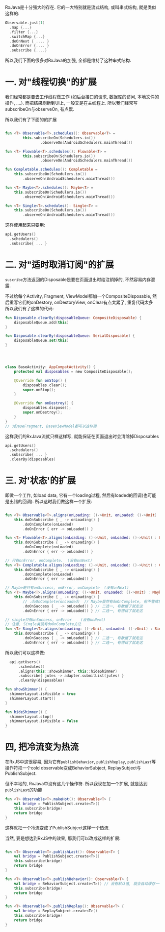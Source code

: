 RxJava是十分强大的存在. 它的一大特别就是流式结构, 或叫串式结构, 就是类似这样的: 
```kotlin
Observable.just(1)
  .map {...}
  .filter {...}
  .switchMap {...}
  .doOnNext { .... }
  .doOnError {.... }
  .subscribe {....}
```
所以我们下面的很多对RxJava的加强, 全都是维持了这种串式结构. 

# 一. 对"线程切换"的扩展
我们经常都是要去工作线程做工作 (如后台接口的请求, 数据库的访问, 本地文件的操作, ....).  而把结果刷新到UI上, 一般又是在主线程上.  所以我们经常写subscribeOn与observeOn, 有点累. 

所以我们有了下面的的扩展
```kotlin

fun <T> Observable<T>.schedules(): Observable<T> =
        this.subscribeOn(Schedulers.io())
                .observeOn(AndroidSchedulers.mainThread())

fun <T> Flowable<T>.schedules(): Flowable<T> =
        this.subscribeOn(Schedulers.io())
                .observeOn(AndroidSchedulers.mainThread())

fun Completable.schedules(): Completable =
    this.subscribeOn(Schedulers.io())
        .observeOn(AndroidSchedulers.mainThread())

fun <T> Maybe<T>.schedules(): Maybe<T> =
    this.subscribeOn(Schedulers.io())
        .observeOn(AndroidSchedulers.mainThread())

fun <T> Single<T>.schedules(): Single<T> =
    this.subscribeOn(Schedulers.io())
        .observeOn(AndroidSchedulers.mainThread())

```

这样使用起来只要用: 
```kotlin
api.getUsers() 
  .schedulers()
  .subscribe{ ... }
```

# 二. 对"适时取消订阅"的扩展
`suscribe`方法返回的Disposable是要在页面退出时给注销掉的, 不然容易内存泄露.

不过给每个Activity, Fragment, ViewModel都加一个CompositeDisposable, 然后重写它们的onDestory, onDestoryView, onClear有点太累了, 重复代码太多<br/>
所以我们有了这样的代码:
```kotlin
fun Disposable.clearBy(disposableQueue: CompositeDisposable) {
    disposableQueue.add(this)
}

fun Disposable.clearBy(disposableQueue: SerialDisposable) {
    disposableQueue.set(this)
}




class BaseActivity: AppCompatActivity() {
    protected val disposables = new CompositeDisposable();

    @Override fun onStop() {
        disposables.clear();
        super.onStop();
    }

    @Override fun onDestroy() {
        disposables.dispose();
        super.onDestroy();
    }
}
// 对BaseFragment, BaseViewModel都可以这样用
```


这样我们的RxJava流就只样这样写, 就能保证在页面退出时会清除掉Disposables
```kotlin
api.getUsers() 
  .schedulers()
  .subscribe{ ... }
  .clearBy(disposables)
```

# 三. 对'状态'的扩展
即做一个工作, 如load data, 它有一个loading过程, 然后有loaded的回调(也可能是出错的回调). 所以这时我们做这样一个扩展: 
```kotlin

fun <T> Observable<T>.aligns(onLoading: ()->Unit, onLoaded: ()->Unit) : Observable<T> =
    this.doOnSubscribe { _ -> onLoading() }
        .doOnComplete(onLoaded)
        .doOnError { err -> onLoaded() }

fun <T> Flowable<T>.aligns(onLoading: ()->Unit, onLoaded: ()->Unit) : Flowable<T> =
    this.doOnSubscribe { _ -> onLoading() }
        .doOnComplete(onLoaded)
        .doOnError { err -> onLoaded() }

// 只有onError, onComplete.  (没有onNext)
fun <T> Completable.aligns(onLoading: ()->Unit, onLoaded: ()->Unit) : Completable =
    this.doOnSubscribe { _ -> onLoading() }
        .doOnComplete(onLoaded)
        .doOnError { err -> onLoaded() }

// Maybe是只有onSuccess, onError, onComplete  (没有onNext)
fun <T> Maybe<T>.aligns(onLoading: ()->Unit, onLoaded: ()->Unit) : Maybe<T> =
    this.doOnSubscribe { _ -> onLoading() }
        // .doOnComplete(onLoaded)  // Maybe虽然有doOnComplete, 但不管成功有数据还是失败有错误, 都不走doOnComplete
        .doOnSuccess { _ -> onLoaded() } // 二选一, 有数据了就走这
        .doOnError { err -> onLoaded() } // 二选一, 有错误了就走这

// single只有onSuccess, onError    (没有onNext)
// 注意, Single类没有doOnComplete方法
fun <T> Single<T>.aligns(onLoading: ()->Unit, onLoaded: ()->Unit) : Single<T> =
    this.doOnSubscribe { _ -> onLoading() }
        .doOnSuccess { _ -> onLoaded() } // 二选一, 有数据了就走这
        .doOnError { err -> onLoaded() } // 二选一, 有错误了就走这
```

所以我们可以这样做: 
```kotlin
  api.getUsers()
      .schedules()
      .aligns(this::showShimmer, this::hideShimmer)
      .subscribe{ jutes -> adapter.submitList(jutes) }
      .clearBy(disposables)

fun showShimmer() {
  shimmerLayout.isVisible = true
  shimmerLayout.start()
}      

fun hideShimmer() {
  shimmerLayout.stop()
  shimmerLayout.isVisible = false
}
```


# 四, 把冷流变为热流
在RxJS中这很容易, 因为它有`publishBehavior`, `publishReplay`, `publishLast`等操作符把一个cold observable变成BehaviorSubject, ReplaySubject与PublishSubject.

但不幸地的, RxJava中没有这几个操作符. 所以我现在加一个扩展, 就是达到`publishLast`的功能
```kotlin
fun <T> Observable<T>.makeHot(): Observable<T> {
    val bridge = PublishSubject.create<T>()
    this.subscribe(bridge)
    return bridge
}
```

这样就把一个冷流变成了PublishSubject这样一个热流. 


当然, 要是想达到RxJS中的效果, 那我们可以改成这样的扩展: 
```kotlin

fun <T> Observable<T>.publishLast(): Observable<T> {
    val bridge = PublishSubject.create<T>()
    this.subscribe(bridge)
    return bridge
}

fun <T> Observable<T>.publishBehavior(): Observable<T> {
    val bridge = BehaviorSubject.create<T>() // 没有默认值, 就会自动缓存一个
    this.subscribe(bridge)
    return bridge
}

fun <T> Observable<T>.publishReplay(): Observable<T> {
    val bridge = ReplaySubject.create<T>()
    this.subscribe(bridge)
    return bridge
}
```